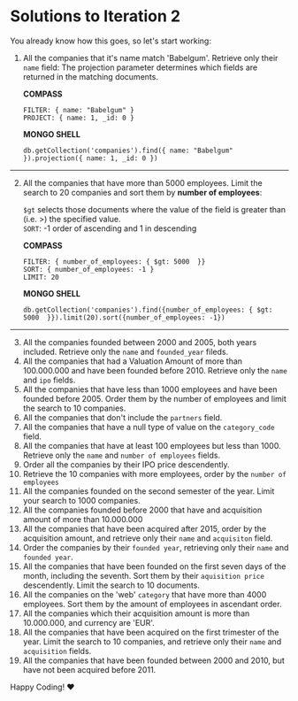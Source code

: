 # Solutions to Iteration 2

You already know how this goes, so let's start working:

1. All the companies that it's name match 'Babelgum'. Retrieve only their `name` field:
    The projection parameter determines which fields are returned in the matching documents.

    **COMPASS**

    ```COMPASS
    FILTER: { name: "Babelgum" }
    PROJECT: { name: 1, _id: 0 }
    ```

    **MONGO SHELL**

    ```MONGO SHELL
    db.getCollection('companies').find({ name: "Babelgum" }).projection({ name: 1, _id: 0 })
    ```

___

2. All the companies that have more than 5000 employees. Limit the search to 20 companies and sort them by  **number of employees**:

    `$gt`  selects those documents where the value of the field is greater than (i.e. >) the specified value.  
    `SORT`: -1 order of ascending and 1 in descending

    **COMPASS**

    ```COMPASS
    FILTER: { number_of_employees: { $gt: 5000  }}
    SORT: { number_of_employees: -1 }
    LIMIT: 20
    ```

    **MONGO SHELL**

    ```MONGO SHELL
    db.getCollection('companies').find({number_of_employees: { $gt: 5000  }}).limit(20).sort({number_of_employees: -1})
    ```
___

3. All the companies founded between 2000 and 2005, both years included. Retrieve only the `name` and `founded_year` fileds.
4. All the companies that had a Valuation Amount of more than 100.000.000 and have been founded before 2010. Retrieve only the `name` and `ipo` fields.
5. All the companies that have less than 1000 employees and have been founded before 2005. Order them by the number of employees and limit the search to 10 companies.
6. All the companies that don't include the `partners` field.
7. All the companies that have a null type of value on the `category_code` field.
8. All the companies that have at least 100 employees but less than 1000. Retrieve only the `name` and `number of employees` fields.
9. Order all the companies by their IPO price descendently.
10. Retrieve the 10 companies with more employees, order by the `number of employees`
11. All the companies founded on the second semester of the year. Limit your search to 1000 companies.
12. All the companies founded before 2000 that have and acquisition amount of more than 10.000.000
13. All the companies that have been acquired after 2015, order by the acquisition amount, and retrieve only their `name` and `acquisiton` field.
14. Order the companies by their `founded year`, retrieving only their `name` and `founded year`.
15. All the companies that have been founded on the first seven days of the month, including the seventh. Sort them by their `aquisition price` descendently. Limit the search to 10 documents.
16. All the companies on the 'web' `category` that have more than 4000 employees. Sort them by the amount of employees in ascendant order.
17. All the companies which their acquisition amount is more than 10.000.000, and currency are 'EUR'.
18. All the companies that have been acquired on the first trimester of the year. Limit the search to 10 companies, and retrieve only their `name` and `acquisition` fields.
19. All the companies that have been founded between 2000 and 2010, but have not been acquired before 2011.


Happy Coding! :heart: